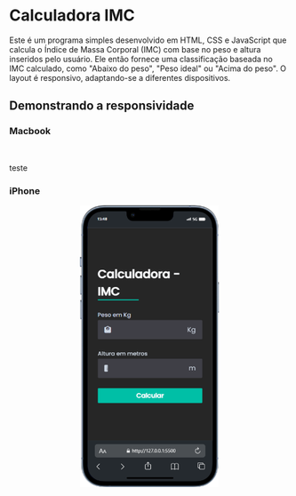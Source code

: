 # Calculadora IMC

Este é um programa simples desenvolvido em HTML, CSS e JavaScript que calcula o Índice de Massa Corporal (IMC) com 
base no peso e altura inseridos pelo usuário. Ele então fornece uma classificação baseada no IMC calculado, 
como "Abaixo do peso", "Peso ideal" ou "Acima do peso". 
O layout é responsivo, adaptando-se a diferentes dispositivos.

## Demonstrando a responsividade
### Macbook
<p align="center">
  <img width="100" scr = "CalculadoraIMC/assets/to_readme/Macbook-Air-127.0.0.1.png">
</p>
teste

### iPhone
<p align = "center">
  <img width="250" src = "CalculadoraIMC/assets/to_readme/iPhone-13-PRO-127.0.0.1.png">
</p>



